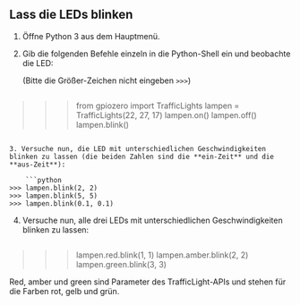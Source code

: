 ## Lass die LEDs blinken

1. Öffne Python 3 aus dem Hauptmenü.

2. Gib die folgenden Befehle einzeln in die Python-Shell ein und beobachte die LED:
    
    (Bitte die Größer-Zeichen nicht eingeben `>>>`)
    
    ```python
>>> from gpiozero import TrafficLights
>>> lampen = TrafficLights(22, 27, 17)
>>> lampen.on()
>>> lampen.off()
>>> lampen.blink()
```

3. Versuche nun, die LED mit unterschiedlichen Geschwindigkeiten blinken zu lassen (die beiden Zahlen sind die **ein-Zeit** und die **aus-Zeit**):
    
    ```python
>>> lampen.blink(2, 2)
>>> lampen.blink(5, 5)
>>> lampen.blink(0.1, 0.1)
```

4. Versuche nun, alle drei LEDs mit unterschiedlichen Geschwindigkeiten blinken zu lassen:
    
    ```python
>>> lampen.red.blink(1, 1)
>>> lampen.amber.blink(2, 2)
>>> lampen.green.blink(3, 3)

Red, amber und green sind Parameter des TrafficLight-APIs und stehen für die Farben rot, gelb und grün.
```